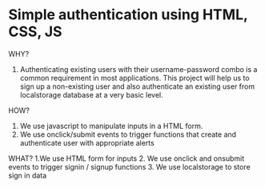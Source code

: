 # Simple authentication using HTML, CSS, JS

WHY?

1. Authenticating existing users with their username-password combo is a common requirement in most applications. This project will help us to sign up a non-existing user and also authenticate an existing user from localstorage database at a very basic level.

HOW?

1. We use javascript to manipulate inputs in a HTML form.
2. We use onclick/submit events to trigger functions that create and authenticate user with appropriate alerts

WHAT?
1.We use HTML form for inputs
2. We use onclick and onsubmit events to trigger signin / signup functions
3. We use localstorage to store sign in data
